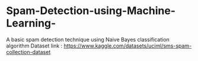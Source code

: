 # Spam-Detection-using-Machine-Learning-
A basic spam detection technique using Naive Bayes classification algorithm
Dataset link : https://www.kaggle.com/datasets/uciml/sms-spam-collection-dataset

